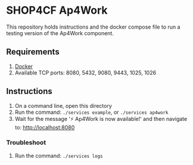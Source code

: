# SHOP4CF Ap4Work

This repository holds instructions and the docker compose file to run a testing version of the Ap4Work component.

## Requirements

1. [Docker](https://www.docker.com/)
2. Available TCP ports: 8080, 5432, 9080, 9443, 1025, 1026

## Instructions

1. On a command line, open this directory
1. Run the command: `./services example`, or `./services ap4work`
1. Wait for the message '⚡ Ap4Work is now available!' and then navigate to: [http://localhost:8080](http://localhost:8080)

### Troubleshoot
1. Run the command: `./services logs`
